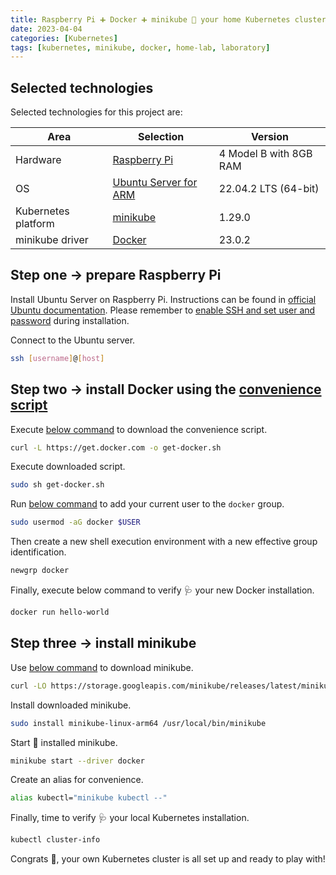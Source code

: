 ```yaml
---
title: Raspberry Pi ➕ Docker ➕ minikube 🟰 your home Kubernetes cluster ⚗️
date: 2023-04-04
categories: [Kubernetes]
tags: [kubernetes, minikube, docker, home-lab, laboratory]
---
```


## Selected technologies

Selected technologies for this project are:

| Area                | Selection                       | Version                |
|---------------------|---------------------------------|------------------------|
| Hardware            | [Raspberry Pi][RASP]            | 4 Model B with 8GB RAM |
| OS                  | [Ubuntu Server for ARM][UBUNTU] | 22.04.2 LTS (64-bit)   |
| Kubernetes platform | [minikube][MINIKUBE]            | 1.29.0                 |
| minikube driver     | [Docker][DOCKER]                | 23.0.2                 |

## Step one → prepare Raspberry Pi

Install Ubuntu Server on Raspberry Pi. Instructions can be found in [official Ubuntu documentation][UBU-ON-RASP]. Please remember to [enable SSH and set user and password][UBU-ON-RASP-ADV] during installation.

Connect to the Ubuntu server.

```bash
ssh [username]@[host]
```

## Step two → install Docker using the [convenience script][DOCKER-INST]

Execute [below command][ES-CURL-DOCK] to download the convenience script.

```bash
curl -L https://get.docker.com -o get-docker.sh
```

Execute downloaded script.

```bash
sudo sh get-docker.sh
```

Run [below command][ES-SU-UM-DOCK] to add your current user to the `docker` group.

```bash
sudo usermod -aG docker $USER
```

Then create a new shell execution environment with a new effective group identification.

```bash
newgrp docker
```

Finally, execute below command to verify 🩺 your new Docker installation.

```bash
docker run hello-world
```

## Step three → install minikube

Use [below command][ES-CURL-MINI] to download minikube.

```bash
curl -LO https://storage.googleapis.com/minikube/releases/latest/minikube-linux-arm64
```

Install downloaded minikube.

```bash
sudo install minikube-linux-arm64 /usr/local/bin/minikube
```

Start 🚀 installed minikube.

```bash
minikube start --driver docker
```

Create an alias for convenience.

```bash
alias kubectl="minikube kubectl --"
```

Finally, time to verify 🩺 your local Kubernetes installation.

```bash
kubectl cluster-info
```

Congrats 🎉, your own Kubernetes cluster is all set up and ready to play with!

[RASP]: https://www.raspberrypi.com/products/raspberry-pi-4-model-b/?variant=raspberry-pi-4-model-b-8gb
[UBUNTU]: https://ubuntu.com/download/server/arm
[MINIKUBE]: https://minikube.sigs.k8s.io/docs/start/
[DOCKER]: https://docs.docker.com/get-started/
[UBU-ON-RASP]: https://ubuntu.com/tutorials/how-to-install-ubuntu-on-your-raspberry-pi
[UBU-ON-RASP-ADV]: https://ubuntu.com/tutorials/how-to-install-ubuntu-on-your-raspberry-pi#3-using-advanced-options
[DOCKER-INST]: https://docs.docker.com/engine/install/ubuntu/#install-using-the-convenience-script
[HELM-INST]: https://helm.sh/docs/intro/install/
[ES-CURL-DOCK]: https://explainshell.com/explain?cmd=curl+-L+https%3A%2F%2Fget.docker.com+-o+get-docker.sh
[ES-SU-UM-DOCK]: https://explainshell.com/explain?cmd=sudo+usermod+-aG+docker+%24USER
[ES-CURL-MINI]: https://explainshell.com/explain?cmd=curl+-LO+https%3A%2F%2Fstorage.googleapis.com%2Fminikube%2Freleases%2Flatest%2Fminikube-linux-arm64
